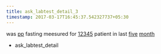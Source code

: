 ```yaml
---
title: ask_labtest_detail_3
timestamp: 2017-03-17T16:45:37.542327737+05:30
---
```


was [pp](labtest_name) fasting meesured for [12345](number/patient_id) patient in last [five](count) [month](is_years_months_days_hours_minutes)
* ask_labtest_detail
